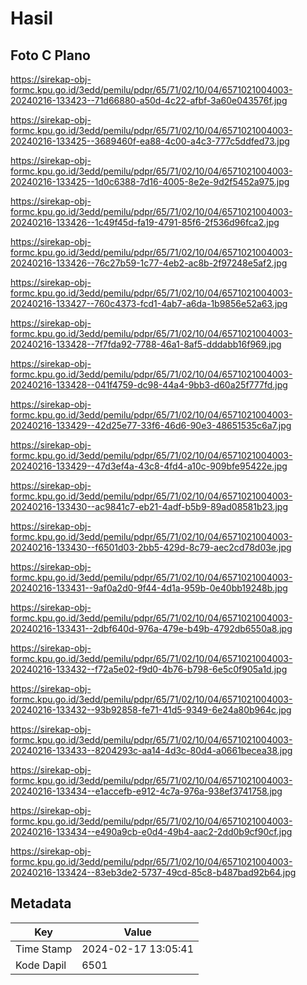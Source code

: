 # Hasil

## Foto C Plano

https://sirekap-obj-formc.kpu.go.id/3edd/pemilu/pdpr/65/71/02/10/04/6571021004003-20240216-133423--71d66880-a50d-4c22-afbf-3a60e043576f.jpg

https://sirekap-obj-formc.kpu.go.id/3edd/pemilu/pdpr/65/71/02/10/04/6571021004003-20240216-133425--3689460f-ea88-4c00-a4c3-777c5ddfed73.jpg

https://sirekap-obj-formc.kpu.go.id/3edd/pemilu/pdpr/65/71/02/10/04/6571021004003-20240216-133425--1d0c6388-7d16-4005-8e2e-9d2f5452a975.jpg

https://sirekap-obj-formc.kpu.go.id/3edd/pemilu/pdpr/65/71/02/10/04/6571021004003-20240216-133426--1c49f45d-fa19-4791-85f6-2f536d96fca2.jpg

https://sirekap-obj-formc.kpu.go.id/3edd/pemilu/pdpr/65/71/02/10/04/6571021004003-20240216-133426--76c27b59-1c77-4eb2-ac8b-2f97248e5af2.jpg

https://sirekap-obj-formc.kpu.go.id/3edd/pemilu/pdpr/65/71/02/10/04/6571021004003-20240216-133427--760c4373-fcd1-4ab7-a6da-1b9856e52a63.jpg

https://sirekap-obj-formc.kpu.go.id/3edd/pemilu/pdpr/65/71/02/10/04/6571021004003-20240216-133428--7f7fda92-7788-46a1-8af5-dddabb16f969.jpg

https://sirekap-obj-formc.kpu.go.id/3edd/pemilu/pdpr/65/71/02/10/04/6571021004003-20240216-133428--041f4759-dc98-44a4-9bb3-d60a25f777fd.jpg

https://sirekap-obj-formc.kpu.go.id/3edd/pemilu/pdpr/65/71/02/10/04/6571021004003-20240216-133429--42d25e77-33f6-46d6-90e3-48651535c6a7.jpg

https://sirekap-obj-formc.kpu.go.id/3edd/pemilu/pdpr/65/71/02/10/04/6571021004003-20240216-133429--47d3ef4a-43c8-4fd4-a10c-909bfe95422e.jpg

https://sirekap-obj-formc.kpu.go.id/3edd/pemilu/pdpr/65/71/02/10/04/6571021004003-20240216-133430--ac9841c7-eb21-4adf-b5b9-89ad08581b23.jpg

https://sirekap-obj-formc.kpu.go.id/3edd/pemilu/pdpr/65/71/02/10/04/6571021004003-20240216-133430--f6501d03-2bb5-429d-8c79-aec2cd78d03e.jpg

https://sirekap-obj-formc.kpu.go.id/3edd/pemilu/pdpr/65/71/02/10/04/6571021004003-20240216-133431--9af0a2d0-9f44-4d1a-959b-0e40bb19248b.jpg

https://sirekap-obj-formc.kpu.go.id/3edd/pemilu/pdpr/65/71/02/10/04/6571021004003-20240216-133431--2dbf640d-976a-479e-b49b-4792db6550a8.jpg

https://sirekap-obj-formc.kpu.go.id/3edd/pemilu/pdpr/65/71/02/10/04/6571021004003-20240216-133432--f72a5e02-f9d0-4b76-b798-6e5c0f905a1d.jpg

https://sirekap-obj-formc.kpu.go.id/3edd/pemilu/pdpr/65/71/02/10/04/6571021004003-20240216-133432--93b92858-fe71-41d5-9349-6e24a80b964c.jpg

https://sirekap-obj-formc.kpu.go.id/3edd/pemilu/pdpr/65/71/02/10/04/6571021004003-20240216-133433--8204293c-aa14-4d3c-80d4-a0661becea38.jpg

https://sirekap-obj-formc.kpu.go.id/3edd/pemilu/pdpr/65/71/02/10/04/6571021004003-20240216-133434--e1accefb-e912-4c7a-976a-938ef3741758.jpg

https://sirekap-obj-formc.kpu.go.id/3edd/pemilu/pdpr/65/71/02/10/04/6571021004003-20240216-133434--e490a9cb-e0d4-49b4-aac2-2dd0b9cf90cf.jpg

https://sirekap-obj-formc.kpu.go.id/3edd/pemilu/pdpr/65/71/02/10/04/6571021004003-20240216-133424--83eb3de2-5737-49cd-85c8-b487bad92b64.jpg


## Metadata

| Key        | Value               |
| ---------- | ------------------- |
| Time Stamp | 2024-02-17 13:05:41 |
| Kode Dapil | 6501                |



